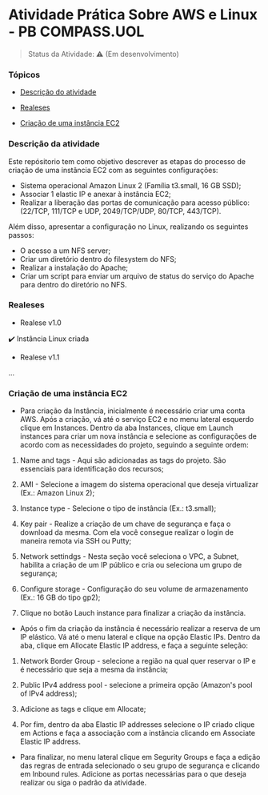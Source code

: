 <h1>Atividade Prática Sobre AWS e Linux - PB COMPASS.UOL</h1>

> Status da Atividade: :warning: (Em desenvolvimento)

### Tópicos

* [Descrição do atividade](#descrição-da-atividade)

* [Realeses](#realeses)

* [Criação de uma instância EC2](#criação-de-uma-intância-ec2)

### Descrição da atividade

Este repósitorio tem como objetivo descrever as etapas do processo de criação de uma instância EC2 com as seguintes configurações:

* Sistema operacional Amazon Linux 2 (Família t3.small, 16 GB SSD);
* Associar 1 elastic IP e anexar à instância EC2;
* Realizar a liberação das portas de comunicação para acesso público: (22/TCP, 111/TCP e UDP, 2049/TCP/UDP, 80/TCP, 443/TCP).

Além disso, apresentar a configuração no Linux, realizando os seguintes passos:

* O acesso a um NFS server;
* Criar um diretório dentro do filesystem do NFS;
* Realizar a instalação do Apache;
* Criar um script para enviar um arquivo de status do serviço do Apache para dentro do diretório no NFS.


### Realeses

* Realese v1.0

:heavy_check_mark: Instância Linux criada

* Realese v1.1

>

...

### Criação de uma instância EC2

* Para criação da Instância, inicialmente é necessário criar uma conta AWS. Após a criação, vá até o serviço EC2 e no menu lateral esquerdo clique em Instances. Dentro da aba Instances, clique em Launch instances para criar um nova instância e selecione as configurações de acordo com as necessidades do projeto, seguindo a seguinte ordem:

1. Name and tags - Aqui são adicionadas as tags do projeto. São essenciais para identificação dos recursos;

2. AMI - Selecione a imagem do sistema operacional que deseja virtualizar (Ex.: Amazon Linux 2);

3. Instance type - Selecione o tipo de instância (Ex.: t3.small);

4. Key pair - Realize a criação de um chave de segurança e faça o download da mesma. Com ela você consegue realizar o login de maneira remota via SSH ou Putty;

5. Network settindgs - Nesta seção você seleciona o VPC, a Subnet, habilita a criação de um IP público e cria ou seleciona um grupo de segurança;

6. Configure storage - Configuração do seu volume de armazenamento (Ex.: 16 GB do tipo gp2);

7. Clique no botão Lauch instance para finalizar a criação da instância.

* Após o fim da criação da instância é necessário realizar a reserva de um IP elástico. Vá até o menu lateral e clique na opção Elastic IPs. Dentro da aba, clique em Allocate Elastic IP address, e faça a seguinte seleção:

1. Network Border Group - selecione a região na qual quer reservar o IP e é necessário que seja a mesma da instância;

2. Public IPv4 address pool - selecione a primeira opção (Amazon's pool of IPv4 address);

3. Adicione as tags e clique em Allocate;

4. Por fim, dentro da aba Elastic IP addresses selecione o IP criado clique em Actions e faça a associação com a instância clicando em Associate Elastic IP address.

* Para finalizar, no menu lateral clique em Segurity Groups e faça a edição das regras de entrada selecionado o seu grupo de segurança e clicando em Inbound rules. Adicione as portas necessárias para o que deseja realizar ou siga o padrão da atividade.




















